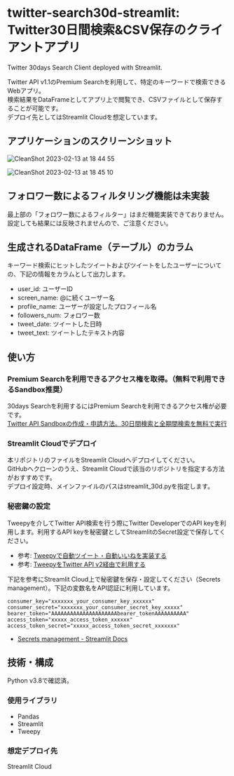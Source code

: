 # twitter-search30d-streamlit: Twitter30日間検索&CSV保存のクライアントアプリ
Twitter 30days Search Client deployed with Streamlit.

Twitter API v1.1のPremium Searchを利用して、特定のキーワードで検索できるWebアプリ。  
検索結果をDataFrameとしてアプリ上で閲覧でき、CSVファイルとして保存することが可能です。  
デプロイ先としてはStreamlit Cloudを想定しています。

## アプリケーションのスクリーンショット

![CleanShot 2023-02-13 at 18 44 55](https://user-images.githubusercontent.com/5616593/218425048-433c1c68-ebd6-4c9a-b4ab-05fac191f55b.png)

![CleanShot 2023-02-13 at 18 45 10](https://user-images.githubusercontent.com/5616593/218425060-367d7d1f-84c2-4c07-aa0e-143ce946a6e6.png)

## フォロワー数によるフィルタリング機能は未実装
最上部の「フォロワー数によるフィルター」はまだ機能実装できておりません。設定しても結果には反映されませんので、ご注意ください。

## 生成されるDataFrame（テーブル）のカラム
キーワード検索にヒットしたツイートおよびツイートをしたユーザーについての、下記の情報をカラムとして出力します。

- user_id: ユーザーID
- screen_name: @に続くユーザー名
- profile_name: ユーザーが設定したプロフィール名
- followers_num: フォロワー数
- tweet_date: ツイートした日時
- tweet_text: ツイートしたテキスト内容

## 使い方
### Premium Searchを利用できるアクセス権を取得。（無料で利用できるSandbox推奨）
30days Searchを利用するにはPremium Searchを利用できるアクセス権が必要です。  
[Twitter API Sandboxの作成・申請方法。30日間検索と全期間検索を無料で実行](https://scr.marketing-wizard.biz/dev/twitter-api-sandbox-apply)

### Streamlit Cloudでデプロイ
本リポジトリのファイルをStreamlit Cloudへデプロイしてください。  
GitHubへクローンのうえ、Streamlit Cloudで該当のリポジトリを指定する方法がおすすめです。  
デプロイ設定時、メインファイルのパスはstreamlit_30d.pyを指定します。

### 秘密鍵の設定
Tweepyを介してTwitter API検索を行う際にTwitter DeveloperでのAPI keyを利用します。利用するAPI keyを秘密鍵としてStreamlitのSecret設定で保存してください。
- 参考: [Tweepyで自動ツイート・自動いいねを実装する](https://scr.marketing-wizard.biz/dev/tweepy-autotweet-apiv1)
- 参考: [TweepyをTwitter API v2経由で利用する](https://scr.marketing-wizard.biz/dev/tweepy-twitter-apiv2)

下記を参考にStreamlit Cloud上で秘密鍵を保存・設定してください（Secrets management）。下記の変数名をAPI認証に利用しています。
```
consumer_key="xxxxxxx_your_consumer_key_xxxxxx"
consumer_secret="xxxxxxx_your_consumer_secret_key_xxxxx"
bearer_token="AAAAAAAAAAAAAAAAAAAAAbearer_tokenAAAAAAAAAA"
access_token="xxxxx_access_token_xxxxxx"
access_token_secret="xxxxx_access_token_secret_xxxxxxx"
```
- [Secrets management - Streamlit Docs](https://docs.streamlit.io/streamlit-community-cloud/get-started/deploy-an-app/connect-to-data-sources/secrets-management)

## 技術・構成
Python v3.8で確認済。
### 使用ライブラリ
- Pandas
- Streamlit
- Tweepy
### 想定デプロイ先
Streamlit Cloud
